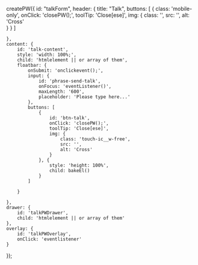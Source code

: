 createPW({
    id: "talkForm",
    header: {
        title: "Talk",
        buttons: [
            {
                class: 'mobile-only',
                onClick: 'closePW();',
                toolTip: 'Close[ese]',
                img: {
                    class: '',
                    src: '',
                    alt: 'Cross'    
                }
            }
        ]

    },
    content: {
        id: 'talk-content',
        style: 'width: 100%;',
        child: 'htmlelement || or array of them',
        floatbar: {
            onSubmit: 'onclickevent();',
            input: {
                id: 'phrase-send-talk',
                onFocus: 'eventListener()',
                maxLength: '600',
                placeholder: 'Please type here...'
            },
            buttons: [
                {
                    id: 'btn-talk',
                    onClick: 'closePW();',
                    toolTip: 'Close[ese]',
                    img: {
                        class: 'touch-ic__w-free',
                        src: '',
                        alt: 'Cross'    
                    }
                }, {
                    style: 'height: 100%',
                    child: bakeEl()
                }
            ]

        }

    },
    drawer: {
        id: 'talkPWDrawer',
        child: 'htmlelement || or array of them'
    },
    overlay: {
        id: 'talkPWOverlay',
        onClick: 'eventlistener'
    }
});